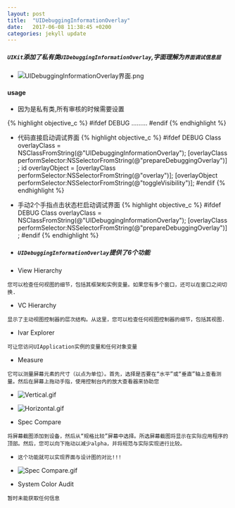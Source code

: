 ```yaml
---
layout: post
title:  "UIDebuggingInformationOverlay"
date:   2017-06-08 11:38:45 +0200
categories: jekyll update
---
```


##### `UIKit`添加了私有类`UIDebuggingInformationOverlay`,字面理解为`界面调试信息层`

- ![UIDebuggingInformationOverlay界面.png](http://upload-images.jianshu.io/upload_images/336727-d9f7c7f3ce0dda1c.png?imageMogr2/auto-orient/strip%7CimageView2/2/w/1240)

#### usage
- 因为是私有类,所有审核的时候需要设置

{% highlight objective_c %}
#ifdef DEBUG
.........
#endif
{% endhighlight %}

- 代码直接启动调试界面
{% highlight objective_c %}
#ifdef DEBUG
    Class overlayClass = NSClassFromString(@"UIDebuggingInformationOverlay");
    [overlayClass performSelector:NSSelectorFromString(@"prepareDebuggingOverlay")];
    id overlayObject = [overlayClass performSelector:NSSelectorFromString(@"overlay")];
    [overlayObject performSelector:NSSelectorFromString(@"toggleVisibility")];
#endif
{% endhighlight %}

- 手动2个手指点击状态栏启动调试界面
{% highlight objective_c %}
#ifdef DEBUG
    Class overlayClass = NSClassFromString(@"UIDebuggingInformationOverlay");
    [overlayClass performSelector:NSSelectorFromString(@"prepareDebuggingOverlay")];
#endif
{% endhighlight %}

- ##### `UIDebuggingInformationOverlay`提供了6个功能
- View Hierarchy
```
您可以检查任何视图的细节，包括其框架和实例变量。如果您有多个窗口，还可以在窗口之间切换.
```
- VC Hierarchy
```
显示了主动视图控制器的层次结构。从这里，您可以检查任何视图控制器的细节，包括其视图.
```
- Ivar Explorer
```
可让您访问UIApplication实例的变量和任何对象变量
```
- Measure
```
它可以测量屏幕元素的尺寸（以点为单位）。首先，选择是否要在“水平”或“垂直”轴上查看测量。然后在屏幕上拖动手指，使用控制台内的放大查看器来协助您
```

- ![Vertical.gif](http://upload-images.jianshu.io/upload_images/336727-984586dafdefe69c.gif?imageMogr2/auto-orient/strip)

- ![Horizontal.gif](http://upload-images.jianshu.io/upload_images/336727-f565644c4647a148.gif?imageMogr2/auto-orient/strip)

- Spec Compare
```
将屏幕截图添加到设备，然后从“规格比较”屏幕中选择。所选屏幕截图将显示在实际应用程序的顶部。然后，您可以向下拖动以减少alpha，并将规范与实际实现进行比较。
```

- `这个功能就可以实现界面与设计图的对比!!!`

- ![Spec Compare.gif](http://upload-images.jianshu.io/upload_images/336727-e4270abdd7bbf6e5.gif?imageMogr2/auto-orient/strip)

- System Color Audit
```
暂时未能获取任何信息
```


